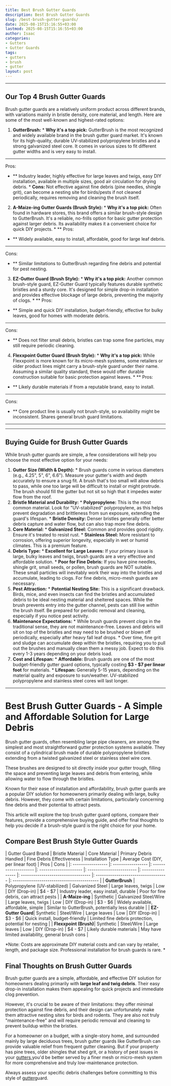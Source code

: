 ```yaml
---
title: Best Brush Gutter Guards
description: Best Brush Gutter Guards
slug: /best-brush-gutter-guards/
date: 2025-08-15T15:16:55+03:00
lastmod: 2025-08-15T15:16:55+03:00
author: Isaac
categories:
- Gutters
- Gutter Guards
tags:
- gutters
- brush
- gutter
layout: post
---
```

---

## Our Top 4 Brush Gutter Guards
Brush gutter guards are a relatively uniform product across different brands, with variations mainly in bristle density, core material, and length. Here are some of the most well-known and highest-rated options:
1. **GutterBrush:** * **Why it's a top pick:** GutterBrush is the most recognized and widely available brand in the brush gutter guard market. It's known for its high-quality, durable UV-stabilized polypropylene bristles and a strong galvanized steel core. It comes in various sizes to fit different gutter widths and is very easy to install.

* **
Pros:

- ** Industry leader, highly effective for large leaves and twigs, easy DIY installation, available in multiple sizes, good air circulation for drying debris. * **Cons:** Not effective against fine debris (pine needles, shingle grit), can become a nesting site for birds/pests if not cleaned periodically, requires removing and cleaning the brush itself.

2. **A-Maize-ing Gutter Guards (Brush Style):** * **Why it's a top pick:** Often found in hardware stores, this brand offers a similar brush-style design to GutterBrush. It's a reliable, no-frills option for basic gutter protection against larger debris. Its availability makes it a convenient choice for quick DIY projects. * **
Pros:

- ** Widely available, easy to install, affordable, good for large leaf debris.

* **
Cons:

- ** Similar limitations to GutterBrush regarding fine debris and potential for pest nesting.

3. **EZ-Gutter Guard (Brush Style):** * **Why it's a top pick:** Another common brush-style guard, EZ-Gutter Guard typically features durable synthetic bristles and a sturdy core. It's designed for simple drop-in installation and provides effective blockage of large debris, preventing the majority of clogs. * **
Pros:

- ** Simple and quick DIY installation, budget-friendly, effective for bulky leaves, good for homes with moderate debris.

* **
Cons:

- ** Does not filter small debris, bristles can trap some fine particles, may still require periodic cleaning.

4. **Flexxpoint Gutter Guard (Brush Style):** * **Why it's a top pick:** While Flexxpoint is more known for its micro-mesh systems, some retailers or older product lines might carry a brush-style guard under their name. Assuming a similar quality standard, these would offer durable construction suitable for basic protection against leaves. * **
Pros:

- ** Likely durable materials if from a reputable brand, easy to install.

* **
Cons:

- ** Core product line is usually not brush-style, so availability might be inconsistent. Shares general brush guard limitations.

---
---

## Buying Guide for Brush Gutter Guards
While brush gutter guards are simple, a few considerations will help you choose the most effective option for your needs:
1.  **Gutter Size (Width & Depth):** * Brush guards come in various diameters (e.g., 4.25", 5", 6", 6.6"). Measure your gutter's width and depth accurately to ensure a snug fit. A brush that's too small will allow debris to pass, while one too large will be difficult to install or might protrude. The brush should fill the gutter but not sit so high that it impedes water flow from the roof.
2.  **Bristle Material and Durability:** * **Polypropylene:** This is the most common material. Look for "UV-stabilized" polypropylene, as this helps prevent degradation and brittleness from sun exposure, extending the guard's lifespan. * **Bristle Density:** Denser bristles generally offer better debris capture and water flow, but can also trap more fine debris.
3.  **Core Material:** * **Galvanized Steel:** Common and provides good rigidity. Ensure it's treated to resist rust. * **Stainless Steel:** More resistant to corrosion, offering superior longevity, especially in wet or humid climates. This is a premium feature.
4.  **Debris Type:** * **Excellent for Large Leaves:** If your primary issue is large, bulky leaves and twigs, brush guards are a very effective and affordable solution. * **Poor for Fine Debris:** If you have pine needles, shingle grit, small seeds, or pollen, brush guards are NOT suitable. These small particles will inevitably work their way into the bristles and accumulate, leading to clogs. For fine debris, micro-mesh guards are necessary.
5.  **Pest Attraction:** * **Potential Nesting Site:** This is a significant drawback. Birds, mice, and even insects can find the bristles and accumulated debris to be ideal nesting material and sheltered spaces. While the brush prevents entry into the gutter channel, pests can still live *within* the brush itself. Be prepared for periodic removal and cleaning, especially if you notice pest activity.
6.  **Maintenance Expectations:** * While brush guards prevent *clogs* in the traditional sense, they are not maintenance-free. Leaves and debris will sit on top of the bristles and may need to be brushed or blown off periodically, especially after heavy fall leaf drops. * Over time, fine grit and sludge can accumulate deep within the bristles, requiring you to pull out the brushes and manually clean them  a messy job. Expect to do this every 1-3 years depending on your debris load.
7.  **Cost and Lifespan:** * **Affordable:** Brush guards are one of the most budget-friendly gutter guard options, typically costing **$3 - $7 per linear foot** for materials. * **Lifespan:** Generally 5-15 years, depending on the material quality and exposure to sun/weather. UV-stabilized polypropylene and stainless steel cores will last longer.
---

# Best Brush Gutter Guards - A Simple and Affordable Solution for Large Debris

Brush gutter guards, often resembling large pipe cleaners, are among the simplest and most straightforward gutter protection systems available. They consist of a cylindrical brush made of durable polypropylene bristles extending from a twisted galvanized steel or stainless steel wire core.

These brushes are designed to sit directly inside your gutter trough, filling the space and preventing large leaves and debris from entering, while allowing water to flow through the bristles.

Known for their ease of installation and affordability, brush gutter guards are a popular DIY solution for homeowners primarily dealing with large, bulky debris. However, they come with certain limitations, particularly concerning fine debris and their potential to attract pests.

This article will explore the top brush gutter guard options, compare their features, provide a comprehensive buying guide, and offer final thoughts to help you decide if a brush-style guard is the right choice for your home.

##  Compare Best Brush Style Gutter Guards

| Gutter Guard Brand | Bristle Material | Core Material | Primary Debris Handled | Fine Debris Effectiveness | Installation Type | Average Cost (DIY, per linear foot) | Pros | Cons | |: ----------------- |: ----------------- |: -------------------- |: --------------------- |: ------------------------ |: ---------------- |: ---------------------------------- |: ----------------------------------- |: ------------------------------------------ | | **GutterBrush** | Polypropylene (UV-stabilized) | Galvanized Steel | Large leaves, twigs | Low | DIY (Drop-in) | $4 - $7 | Industry leader, easy install, durable | Poor for fine debris, can attract pests | | **A-Maize-ing** | Synthetic | Galvanized Steel/Wire | Large leaves, twigs | Low | DIY (Drop-in) | $3 - $6 | Widely available, affordable, simple | Similar to GutterBrush, potentially less durable | | **EZ-Gutter Guard**| Synthetic | Steel/Wire | Large leaves | Low | DIY (Drop-in) | $3 - $6 | Quick install, budget-friendly | Limited fine debris protection, potential for nesting | | **Flexxpoint (Brush)**| Synthetic | Steel/Wire | Large leaves | Low | DIY (Drop-in) | $4 - $7 | Likely durable materials | May have limited availability, general brush cons |

*Note: Costs are approximate DIY material costs and can vary by retailer, length, and package size. Professional installation for brush guards is rare. *

##  Final Thoughts on Brush Gutter Guards

Brush gutter guards are a simple, affordable, and effective DIY solution for homeowners dealing primarily with **large leaf and twig debris**. Their easy drop-in installation makes them appealing for quick projects and immediate clog prevention.

However, it's crucial to be aware of their limitations: they offer minimal protection against fine debris, and their design can unfortunately make them attractive nesting sites for birds and rodents. They are also not truly "maintenance-free" and will require periodic removal and cleaning to prevent buildup within the bristles.

For a homeowner on a budget, with a single-story home, and surrounded mainly by large deciduous trees, brush gutter guards like GutterBrush can provide valuable relief from frequent gutter cleaning. But if your property has pine trees, older shingles that shed grit, or a history of pest issues in your [gutters](https://pestpolicy.com/all-american-gutters-reviews/),you'd be better served by a finer mesh or micro-mesh system for more comprehensive and truly low-maintenance protection.

Always assess your specific debris challenges before committing to this style of [gutter](https://pestpolicy.com/are-gutters-necessary/)guard.
